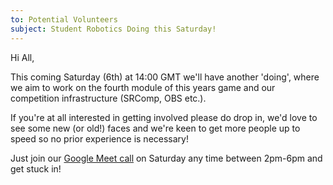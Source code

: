 ```yaml
---
to: Potential Volunteers
subject: Student Robotics Doing this Saturday!
---
```


Hi All,

This coming Saturday (6th) at 14:00 GMT we'll have another 'doing', where we aim to work on the fourth module of this years game and our competition infrastructure (SRComp, OBS etc.).

If you're at all interested in getting involved please do drop in, we'd love to see some new (or old!) faces and we're keen to get more people up to speed so no prior experience is necessary!

Just join our [Google Meet call][google_meet_link] on Saturday any time between 2pm-6pm and get stuck in!

[google_meet_link]: redacted
